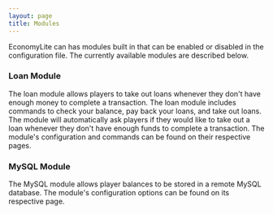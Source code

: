 ```yaml
---
layout: page
title: Modules
---
```


EconomyLite can has modules built in that can be enabled or disabled in the configuration file. The currently available
modules are described below.

### Loan Module

The loan module allows players to take out loans whenever they don't have enough money to complete a transaction. The
loan module includes commands to check your balance, pay back your loans, and take out loans. The module will
automatically ask players if they would like to take out a loan whenever they don't have enough funds to complete a
transaction. The module's configuration and commands can be found on their respective pages.

### MySQL Module

The MySQL module allows player balances to be stored in a remote MySQL database. The module's configuration options
can be found on its respective page.

